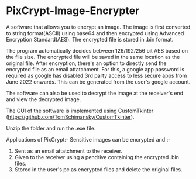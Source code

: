 # PixCrypt-Image-Encrypter

A software that allows you to encrypt an image. The image is first converted to string format(ASCII) using base64 and then encrypted using Advanced Encryption Standard(AES). The encrypted file is stored in .bin format.

The program automatically decides between 126/192/256 bit AES based on the file size. The encrypted file will be saved in the same location as the original file. After encryption, there's an option to directly send the encrypted file as an email attatchment. For this, a google app password is required as google has disabled 3rd party access to less secure apps from June 2022 onwards. This can be generated from the user's google account.

The software can also be used to decrypt the image at the receiver's end and view the decrypted image.

The GUI of the software is implemented using CustomTkinter (https://github.com/TomSchimansky/CustomTkinter).

Unzip the folder and run the .exe file.

Applications of PixCrypt:-
Sensitive images can be encrypted and :-
1) Sent as an email attatchment to the receiver.
2) Given to the receiver using a pendrive containing the encrypted .bin files.
3) Stored in the user's pc as encrypted files and delete the original files.
